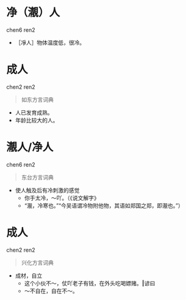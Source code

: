 # 净（㵾）人
chen6 ren2
- ［凈人］物体温度低，很冷。

# 成人
chen2 ren2
> 如东方言词典
- 人已发育成熟。
- 年龄比较大的人。

# 㵾人/净人
chen6 ren2
> 东台方言词典
- 使人触及后有冷刺激的感觉
  - 你手太冷，～吖。（《说文解字》
  - “㵾，冷寒也。”“今吴语谓冷物附他物，其语如郑国之郑，即㵾也。”）

# 成人
chen2 ren2
> 兴化方言词典
- 成材，自立
  - 这个小伙不～，仗吖老子有钱，在外头吃喝嫖赌。‖谚曰
  - ～不自在，自在不～。
